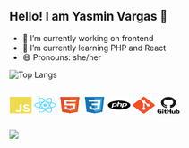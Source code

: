 ## Hello! I am Yasmin Vargas 👋


- 🔭 I’m currently working on frontend
- 🌱 I’m currently learning PHP and React
- 😄 Pronouns: she/her
  
![Top Langs](https://github-readme-stats.vercel.app/api/top-langs/?username=YasminVargass&layout=compact)

<div style="display: inline_block"><br>
  <img align="center" alt="Yasmin-Js" height="30" width="40" src="https://raw.githubusercontent.com/devicons/devicon/master/icons/javascript/javascript-plain.svg">
  <img align="center" alt="Yasmin-React" height="30" width="40" src="https://raw.githubusercontent.com/devicons/devicon/master/icons/react/react-original.svg">
  <img align="center" alt="Yasmin-HTML" height="30" width="40" src="https://raw.githubusercontent.com/devicons/devicon/master/icons/html5/html5-original.svg">
  <img align="center" alt="Yasmin-CSS" height="30" width="40" src="https://raw.githubusercontent.com/devicons/devicon/master/icons/css3/css3-original.svg">
  <img align="center" alt="Yasmin-PHP" height="30" width="40" src="https://github.com/devicons/devicon/blob/master/icons/php/php-plain.svg">
  <img align="center" alt="Yasmin-GIT" height="30" width="40" src=https://github.com/devicons/devicon/blob/master/icons/git/git-original.svg">
  <img align="center" alt="Yasmin-GitHub" height="30" width="40" src="https://github.com/devicons/devicon/blob/master/icons/github/github-original-wordmark.svg">
</div>

##

<div> 

  <a href="https://www.linkedin.com/in/yasmin-vargas-7588381bb" target="_blank"><img src="https://img.shields.io/badge/-LinkedIn-%230077B5?style=for-the-badge&logo=linkedin&logoColor=white" target="_blank"></a> 
  
</div>
